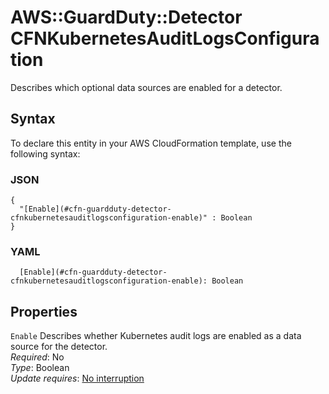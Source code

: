# AWS::GuardDuty::Detector CFNKubernetesAuditLogsConfiguration<a name="aws-properties-guardduty-detector-cfnkubernetesauditlogsconfiguration"></a>

Describes which optional data sources are enabled for a detector\.

## Syntax<a name="aws-properties-guardduty-detector-cfnkubernetesauditlogsconfiguration-syntax"></a>

To declare this entity in your AWS CloudFormation template, use the following syntax:

### JSON<a name="aws-properties-guardduty-detector-cfnkubernetesauditlogsconfiguration-syntax.json"></a>

```
{
  "[Enable](#cfn-guardduty-detector-cfnkubernetesauditlogsconfiguration-enable)" : Boolean
}
```

### YAML<a name="aws-properties-guardduty-detector-cfnkubernetesauditlogsconfiguration-syntax.yaml"></a>

```
  [Enable](#cfn-guardduty-detector-cfnkubernetesauditlogsconfiguration-enable): Boolean
```

## Properties<a name="aws-properties-guardduty-detector-cfnkubernetesauditlogsconfiguration-properties"></a>

`Enable` <a name="cfn-guardduty-detector-cfnkubernetesauditlogsconfiguration-enable"></a>
Describes whether Kubernetes audit logs are enabled as a data source for the detector\.  
_Required_: No  
_Type_: Boolean  
_Update requires_: [No interruption](https://docs.aws.amazon.com/AWSCloudFormation/latest/UserGuide/using-cfn-updating-stacks-update-behaviors.html#update-no-interrupt)
